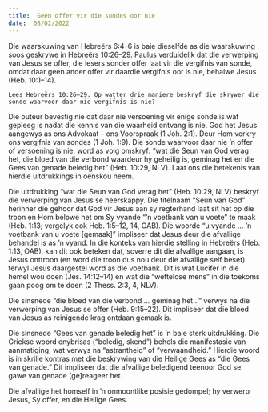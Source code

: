 ```yaml
---
title:  Geen offer vir die sondes oor nie
date:  08/02/2022
---
```


Die waarskuwing van Hebreërs 6:4–6 is baie dieselfde as die waarskuwing soos geskrywe in Hebreërs 10:26–29. Paulus verduidelik dat die verwerping van Jesus se offer, die lesers sonder offer laat vir die vergifnis van sonde, omdat daar geen ander offer vir daardie vergifnis oor is nie, behalwe Jesus (Heb. 10:1–14).

`Lees Hebreërs 10:26–29. Op watter drie maniere beskryf die skrywer die sonde waarvoor daar nie vergifnis is nie?`

Die outeur bevestig nie dat daar nie versoening vir enige sonde is wat gepleeg is nadat die kennis van die waarheid ontvang is nie. God het Jesus aangewys as ons Advokaat – ons Voorspraak (1 Joh. 2:1). Deur Hom verkry ons vergifnis van sondes (1 Joh. 1:9). Die sonde waarvoor daar nie ’n offer of versoening is nie, word as volg omskryf:  “wat die Seun van God verag het, die bloed van die verbond waardeur hy geheilig is, geminag het en die Gees van genade beledig het” (Heb. 10:29, NLV). Laat ons die betekenis van hierdie uitdrukkings in oënskou neem.

Die uitdrukking “wat die Seun van God verag het” (Heb. 10:29, NLV) beskryf die verwerping van Jesus se heerskappy. Die titelnaam “Seun van God” herinner die gehoor dat God vir Jesus aan sy regterhand laat sit het op die troon en Hom belowe het om Sy vyande “’n voetbank van u voete” te maak (Heb. 1:13; vergelyk ook Heb. 1:5–12, 14, OAB). Die woorde “u vyande ... ’n voetbank van u voete [gemaak]” impliseer dat Jesus deur die  afvallige behandel is as ’n vyand. In die konteks van hierdie stelling in Hebreërs (Heb. 1:13, OAB), kan dit  ook beteken dat, soverre dit die afvallige aangaan, is Jesus onttroon (en word die troon dus nou deur die afvallige self beset) terwyl Jesus daargestel word as die voetbank. Dit is wat Lucifer in die hemel wou doen (Jes. 14:12–14) en wat die “wettelose mens” in die toekoms gaan poog om te doen (2 Thess. 2:3, 4, NLV).

Die sinsnede “die bloed van die verbond ... geminag het…” verwys na die verwerping van Jesus se offer (Heb. 9:15–22). Dit impliseer dat die bloed van Jesus as reinigende krag ontdaan gemaak is.

Die sinsnede “Gees van genade beledig het” is ’n baie sterk uitdrukking. Die Griekse woord enybrisas (“beledig, skend”) behels die manifestasie van aanmatiging, wat verwys na “astrantheid” of “verwaandheid.” Hierdie woord is in skrille kontras met die beskrywing van die Heilige Gees as “die Gees van genade.” Dit impliseer dat die afvallige beledigend teenoor God se gawe van genade [ge]reageer het.

Die afvallige het homself in ’n onmoontlike posisie gedompel; hy verwerp Jesus, Sy offer, en die Heilige Gees.